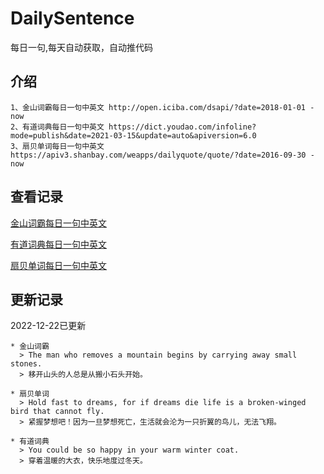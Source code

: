 # DailySentence

每日一句,每天自动获取，自动推代码

## 介绍

```
1、金山词霸每日一句中英文 http://open.iciba.com/dsapi/?date=2018-01-01 - now
2、有道词典每日一句中英文 https://dict.youdao.com/infoline?mode=publish&date=2021-03-15&update=auto&apiversion=6.0
3、扇贝单词每日一句中英文 https://apiv3.shanbay.com/weapps/dailyquote/quote/?date=2016-09-30 - now
```

## 查看记录

[金山词霸每日一句中英文](./data/iciba/)

[有道词典每日一句中英文](./data/youdao/)

[扇贝单词每日一句中英文](./data/shanbay/)

## 更新记录
2022-12-22已更新 
```
* 金山词霸
  > The man who removes a mountain begins by carrying away small stones.
  > 移开山头的人总是从搬小石头开始。

* 扇贝单词
  > Hold fast to dreams, for if dreams die life is a broken-winged bird that cannot fly.
  > 紧握梦想吧！因为一旦梦想死亡，生活就会沦为一只折翼的鸟儿，无法飞翔。

* 有道词典
  > You could be so happy in your warm winter coat.
  > 穿着温暖的大衣，快乐地度过冬天。

```
